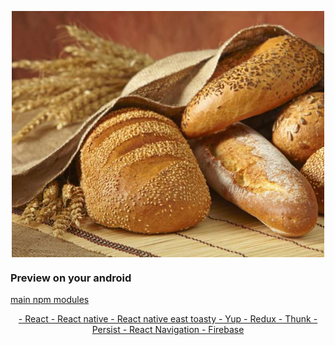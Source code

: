 <p align="center">
	<img src="./assets/splash.png" align="center" width="500">
</p>

### Preview on your android 
<center>
	<a href="https://drive.google.com/file/d/1pABTLYX33g_b8JFa61xOTRiwqSImVI1K/view" target="_blank" />
</center>

main npm modules
<p align="center">
- React
- React native
- React native east toasty
- Yup
- Redux
  - Thunk
  - Persist
- React Navigation
- Firebase
</p>
